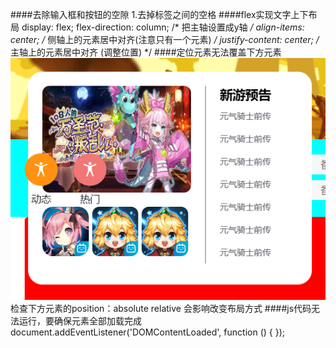 ####去除输入框和按钮的空隙
1.去掉标签之间的空格
####flex实现文字上下布局
    display: flex;
    flex-direction: column;  /* 把主轴设置成y轴 */
    align-items: center;  /* 侧轴上的元素居中对齐(注意只有一个元素) */
    justify-content: center; /* 主轴上的元素居中对齐 (调整位置) */
####定位元素无法覆盖下方元素
![Alt text](image.png)
检查下方元素的position：absolute relative 会影响改变布局方式
####js代码无法运行，要确保元素全部加载完成
    document.addEventListener('DOMContentLoaded', function () {
    });
